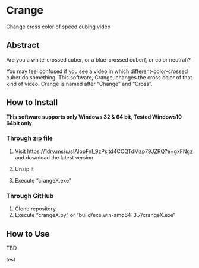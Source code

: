 # Crange
Change cross color of speed cubing video

## Abstract

Are you a white-crossed cuber, or a blue-crossed cuber(, or color neutral)?

You may feel confused if you see a video in which different-color-crossed cuber do something. This software, Crange, changes the cross color of that kind of video. Crange is named after “Change” and “Cross”.

## How to Install

**This software supports only Windows 32 & 64 bit, Tested Windows10 64bit only**

### Through zip file

1. Visit https://1drv.ms/u/s!AlopFnI_9zPsjtd4CCQTdMzp79JZRQ?e=gxFNgz and download the latest version

2. Unzip it 

3. Execute “crangeX.exe”

### Through GitHub

1. Clone repository
2. Execute “crangeX.py” or “build/exe.win-amd64-3.7/crangeX.exe”

## How to Use

TBD

test